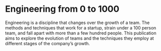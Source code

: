 # Engineering from 0 to 1000

Engineering is a discipline that changes over the growth of a team. The methods and techniques that work for a startup, strain under a 100 person team, and fall apart with more than a few hundred people. This publication aims to explore the evolution of teams and the techniques they employ at different stages of the company’s growth.
